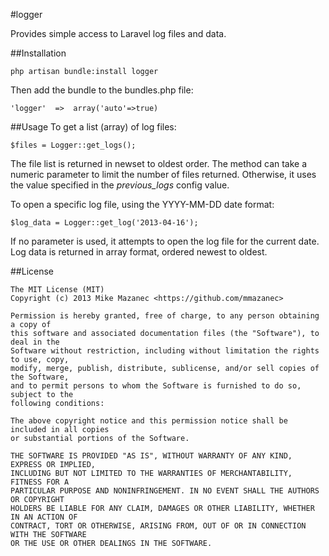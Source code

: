 #logger


Provides simple access to Laravel log files and data. 

##Installation

```
php artisan bundle:install logger
```

Then add the bundle to the bundles.php file:

```
'logger'  =>  array('auto'=>true)
```

##Usage
To get a list (array) of log files:

```
$files = Logger::get_logs();
```

The file list is returned in newset to oldest order. The method can take a numeric parameter to limit the number of files returned. Otherwise, it uses the value specified in the *previous_logs* config value.


To open a specific log file, using the YYYY-MM-DD date format:

```
$log_data = Logger::get_log('2013-04-16');
```

If no parameter is used, it attempts to open the log file for the current date. Log data is returned in array format, ordered newest to oldest.

##License
```
The MIT License (MIT)
Copyright (c) 2013 Mike Mazanec <https://github.com/mmazanec>

Permission is hereby granted, free of charge, to any person obtaining a copy of 
this software and associated documentation files (the "Software"), to deal in the
Software without restriction, including without limitation the rights to use, copy,
modify, merge, publish, distribute, sublicense, and/or sell copies of the Software, 
and to permit persons to whom the Software is furnished to do so, subject to the 
following conditions:

The above copyright notice and this permission notice shall be included in all copies 
or substantial portions of the Software.
  
THE SOFTWARE IS PROVIDED "AS IS", WITHOUT WARRANTY OF ANY KIND, EXPRESS OR IMPLIED, 
INCLUDING BUT NOT LIMITED TO THE WARRANTIES OF MERCHANTABILITY, FITNESS FOR A 
PARTICULAR PURPOSE AND NONINFRINGEMENT. IN NO EVENT SHALL THE AUTHORS OR COPYRIGHT 
HOLDERS BE LIABLE FOR ANY CLAIM, DAMAGES OR OTHER LIABILITY, WHETHER IN AN ACTION OF 
CONTRACT, TORT OR OTHERWISE, ARISING FROM, OUT OF OR IN CONNECTION WITH THE SOFTWARE 
OR THE USE OR OTHER DEALINGS IN THE SOFTWARE.

```
